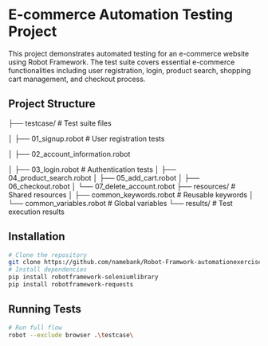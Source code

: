 # E-commerce Automation Testing Project
This project demonstrates automated testing for an e-commerce website using Robot Framework. The test suite covers essential e-commerce functionalities including user registration, login, product search, shopping cart management, and checkout process.

## Project Structure
├── testcase/ # Test suite files

│ ├── 01_signup.robot # User registration tests

│ ├── 02_account_information.robot

│ ├── 03_login.robot # Authentication tests
│ ├── 04_product_search.robot
│ ├── 05_add_cart.robot
│ ├── 06_checkout.robot
│ └── 07_delete_account.robot
├── resources/ # Shared resources
│ ├── common_keywords.robot # Reusable keywords
│ └── common_variables.robot # Global variables
└── results/ # Test execution results

## Installation
```bash
# Clone the repository
git clone https://github.com/namebank/Robot-Framwork-automationexercise.com-.git
# Install dependencies
pip install robotframework-seleniumlibrary
pip install robotframework-requests  
```

## Running Tests
```bash
# Run full flow 
robot --exclude browser .\testcase\
```
